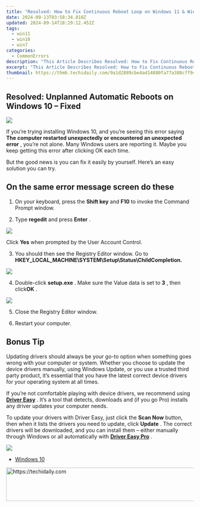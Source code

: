 ```yaml
---
title: "Resolved: How to Fix Continuous Reboot Loop on Windows 11 & Windows 10"
date: 2024-09-13T03:58:34.810Z
updated: 2024-09-14T18:29:12.452Z
tags:
  - win11
  - win10
  - win7
categories:
  - CommonErrors
description: "This Article Describes Resolved: How to Fix Continuous Reboot Loop on Windows 11 & Windows 10"
excerpt: "This Article Describes Resolved: How to Fix Continuous Reboot Loop on Windows 11 & Windows 10"
thumbnail: https://thmb.techidaily.com/9a1d2889cbe4ad14880fa77a388cff944d010380f4cf0a1f83bd01829ce96a1e.jpg
---
```


## Resolved: Unplanned Automatic Reboots on Windows 10 – Fixed

![](https://images.drivereasy.com/wp-content/uploads/2017/08/img_59a3e5e364a54.png)

 If you’re trying installing Windows 10, and you’re seeing this error saying **The computer restarted unexpectedly or encountered an unexpected error** , you’re not alone. Many Windows users are reporting it. Maybe you keep getting this error after clicking OK each time.

 But the good news is you can fix it easily by yourself. Here’s an easy solution you can try.

## On the same error message screen do these

 1) On your keyboard, press the **Shift key**  and **F10**  to invoke the Command Prompt window.

 2) Type **regedit**  and press **Enter** .

![](https://images.drivereasy.com/wp-content/uploads/2017/09/img_59b8f6dcad206.png)

 Click **Yes**  when prompted by the User Account Control.

 3) You should then see the Registry Editor window. Go to **HKEY\_LOCAL\_MACHINE\\SYSTEM\\Setup\\Status\\ChildCompletion.**

![](https://images.drivereasy.com/wp-content/uploads/2017/09/img_59b8fef4b3fdb.jpg)

 4) Double-click **setup.exe** . Make sure the Value data is set to **3** , then click**OK**  .

![](https://images.drivereasy.com/wp-content/uploads/2017/09/img_59b8ff5c80fea.jpg)

5) Close the Registry Editor window.

6) Restart your computer.

## Bonus Tip

 Updating drivers should always be your go-to option when something goes wrong with your computer or system. Whether you choose to update the device drivers manually, using Windows Update, or you use a trusted third party product, it’s essential that you have the latest correct device drivers for your operating system at all times.

 If you’re not comfortable playing with device drivers, we recommend using [**Driver Easy**](https://tools.techidaily.com/drivereasy/download/)  . It’s a tool that detects, downloads and (if you go Pro) installs any driver updates your computer needs.

To update your drivers with Driver Easy, just click the **Scan Now**  button, then when it lists the drivers you need to update, click **Update**  . The correct drivers will be downloaded, and you can install them – either manually through Windows or all automatically with **[Driver Easy Pro](https://tools.techidaily.com/drivereasy/download/)** .

![](https://images.drivereasy.com/wp-content/uploads/2018/07/img_5b4c49f2da67c.jpg)

* [Windows 10](https://tools.techidaily.com/drivereasy/download/)

<ins class="adsbygoogle"
     style="display:block"
     data-ad-format="autorelaxed"
     data-ad-client="ca-pub-7571918770474297"
     data-ad-slot="1223367746"></ins>

<ins class="adsbygoogle"
     style="display:block"
     data-ad-client="ca-pub-7571918770474297"
     data-ad-slot="8358498916"
     data-ad-format="auto"
     data-full-width-responsive="true"></ins>



<!-- affiliate ads begin -->
<a href="https://appsumo.8odi.net/c/5597632/2123739/7443" target="_top" id="2123739">
  <img src="//a.impactradius-go.com/display-ad/7443-2123739" border="0" alt="https://techidaily.com" width="728" height="90"/>
</a>
<img height="0" width="0" src="https://appsumo.8odi.net/i/5597632/2123739/7443" style="position:absolute;visibility:hidden;" border="0" />
<!-- affiliate ads end -->

